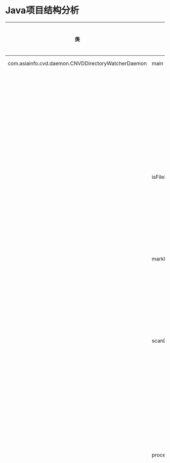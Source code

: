 # Java项目结构分析

| 类 | 方法 | 变量名 | 变量类型 | 变量位置 | 源文件位置 |
|---|------|-------|--------|--------|----------|
| com.asiainfo.cvd.daemon.CNVDDirectoryWatcherDaemon | main | | | | D:\8\src\main\java\com\asiainfo\cvd\daemon\CNVDDirectoryWatcherDaemon.java:33 / 方法:62 |
| | | task | com.asiainfo.cvd.daemon.TimerTask | 局部变量 | 行:73 |
| | | startTime |  | 局部变量 | 行:78 |
| | | timer | com.asiainfo.cvd.daemon.Timer | 局部变量 | 行:87 |
| | isFileProcessed | | | | D:\8\src\main\java\com\asiainfo\cvd\daemon\CNVDDirectoryWatcherDaemon.java:方法:102 |
| | | statusFile | com.asiainfo.cvd.daemon.File | 局部变量 | 行:104 |
| | | processStatus |  | 局部变量 | 行:108 |
| | markFileStatus | | | | D:\8\src\main\java\com\asiainfo\cvd\daemon\CNVDDirectoryWatcherDaemon.java:方法:119 |
| | | statusFile | com.asiainfo.cvd.daemon.File | 局部变量 | 行:120 |
| | | processStatus |  | 局部变量 | 行:121 |
| | scanDirectory | | | | D:\8\src\main\java\com\asiainfo\cvd\daemon\CNVDDirectoryWatcherDaemon.java:方法:135 |
| | | directory | com.asiainfo.cvd.daemon.File | 局部变量 | 行:136 |
| | | xmlFiles |  | 局部变量 | 行:137 |
| | | startTime |  | 局部变量 | 行:143 |
| | processXmlFile | | | | D:\8\src\main\java\com\asiainfo\cvd\daemon\CNVDDirectoryWatcherDaemon.java:方法:153 |
| | | sourceFileNameWithoutSuffix | com.asiainfo.cvd.daemon.String | 局部变量 | 行:154 |
| | | dbf | javax.xml.parsers.DocumentBuilderFactory | 局部变量 | 行:164 |
| | | db | javax.xml.parsers.DocumentBuilder | 局部变量 | 行:165 |
| | | doc | org.w3c.dom.Document | 局部变量 | 行:166 |
| | | vulnerabilities |  | 局部变量 | 行:168 |
| | | cves |  | 局部变量 | 行:169 |
| | | products |  | 局部变量 | 行:170 |
| | | vulnerabilitiesNodeList | org.w3c.dom.NodeList | 局部变量 | 行:173 |
| | | i |  | 局部变量 | 行:175 |
| | | vulnerability | org.w3c.dom.Element | 局部变量 | 行:176 |
| | | number | com.asiainfo.cvd.daemon.String | 局部变量 | 行:179 |
| | | title | com.asiainfo.cvd.daemon.String | 局部变量 | 行:180 |
| | | serverity | com.asiainfo.cvd.daemon.String | 局部变量 | 行:181 |
| | | isEvent | com.asiainfo.cvd.daemon.String | 局部变量 | 行:182 |
| | | submitTime | com.asiainfo.cvd.daemon.String | 局部变量 | 行:183 |
| | | openTime | com.asiainfo.cvd.daemon.String | 局部变量 | 行:184 |
| | | referenceLink | com.asiainfo.cvd.daemon.String | 局部变量 | 行:185 |
| | | formalWay | com.asiainfo.cvd.daemon.String | 局部变量 | 行:186 |
| | | description | com.asiainfo.cvd.daemon.String | 局部变量 | 行:187 |
| | | patchName | com.asiainfo.cvd.daemon.String | 局部变量 | 行:188 |
| | | patchDescription | com.asiainfo.cvd.daemon.String | 局部变量 | 行:189 |
| | | boVulnerability | com.asiainfo.cvd.daemon.BoVulnerability | 局部变量 | 行:192 |
| | | cvesNodeList | org.w3c.dom.NodeList | 局部变量 | 行:209 |
| | | j |  | 局部变量 | 行:210 |
| | | cve | org.w3c.dom.Element | 局部变量 | 行:211 |
| | | cveNumber | com.asiainfo.cvd.daemon.String | 局部变量 | 行:212 |
| | | cveUrl | com.asiainfo.cvd.daemon.String | 局部变量 | 行:213 |
| | | boVulnerabilityCve | com.asiainfo.cvd.daemon.BoVulnerabilityCve | 局部变量 | 行:215 |
| | | productsNodeList | org.w3c.dom.NodeList | 局部变量 | 行:224 |
| | | k |  | 局部变量 | 行:225 |
| | | product | org.w3c.dom.Element | 局部变量 | 行:226 |
| | | name | com.asiainfo.cvd.daemon.String | 局部变量 | 行:227 |
| | | boVulnerabilityProduct | com.asiainfo.cvd.daemon.BoVulnerabilityProduct | 局部变量 | 行:229 |
| | | alertBrief | com.asiainfo.cvd.daemon.VulnerabilityAlertBrief | 局部变量 | 行:247 |
| | | alertList |  | 局部变量 | 行:250 |
| | | components |  | 局部变量 | 行:251 |
| | | filterNames |  | 局部变量 | 行:254 |
| | | boVulnerabilityProductList2 |  | 局部变量 | 行:257 |
| | | boVulnerability | com.asiainfo.cvd.daemon.BoVulnerability | 局部变量 | 行:262 |
| | | vulnerabilityAlert | com.asiainfo.cvd.daemon.VulnerabilityAlert | 局部变量 | 行:265 |
| | | startTime |  | 局部变量 | 行:287 |
| | backupXMLFileForException | | | | D:\8\src\main\java\com\asiainfo\cvd\daemon\CNVDDirectoryWatcherDaemon.java:方法:310 |
| | | sourceDirectory | com.asiainfo.cvd.daemon.String | 局部变量 | 行:311 |
| | | sourceFileName | com.asiainfo.cvd.daemon.String | 局部变量 | 行:312 |
| | | sourcePath | com.asiainfo.cvd.daemon.String | 局部变量 | 行:313 |
| | | backupDirectory | com.asiainfo.cvd.daemon.String | 局部变量 | 行:314 |
| | | backupPath | com.asiainfo.cvd.daemon.String | 局部变量 | 行:316 |
| | backupXMLFile | | | | D:\8\src\main\java\com\asiainfo\cvd\daemon\CNVDDirectoryWatcherDaemon.java:方法:330 |
| | | backupStartTime |  | 局部变量 | 行:332 |
| | | sourceDirectory | com.asiainfo.cvd.daemon.String | 局部变量 | 行:334 |
| | | sourceFileName | com.asiainfo.cvd.daemon.String | 局部变量 | 行:335 |
| | | sourcePath | com.asiainfo.cvd.daemon.String | 局部变量 | 行:336 |
| | | backupDirectory | com.asiainfo.cvd.daemon.String | 局部变量 | 行:337 |
| | | backupPath | com.asiainfo.cvd.daemon.String | 局部变量 | 行:339 |
| | | backupEndTime |  | 局部变量 | 行:351 |
| | createDirectory | | | | D:\8\src\main\java\com\asiainfo\cvd\daemon\CNVDDirectoryWatcherDaemon.java:方法:360 |
| | | file | com.asiainfo.cvd.daemon.File | 局部变量 | 行:361 |
| | | logger | org.slf4j.Logger | 类字段 | 行:35 |
| | | BASE_DIR | com.asiainfo.cvd.daemon.String | 类字段 | 行:38 |
| | | DIRECTORY_PATH | com.asiainfo.cvd.daemon.String | 类字段 | 行:41 |
| | | DATA_STORE_PATH | com.asiainfo.cvd.daemon.String | 类字段 | 行:44 |
| | | PROCESS_STATUS_FILE | com.asiainfo.cvd.daemon.String | 类字段 | 行:47 |
| | | objectMapper | com.fasterxml.jackson.databind.ObjectMapper | 类字段 | 行:50 |
| | | SCAN_INTERVAL |  | 类字段 | 行:53 |
| | | componentService | com.asiainfo.cvd.service.ComponentService | 类字段 | 行:56 |
| | | vulnerabilityService | com.asiainfo.cvd.service.VulnerabilityService | 类字段 | 行:57 |
| com.asiainfo.cvd.daemon.DataCleanupProcessor | cleanupDataStore | | | | D:\8\src\main\java\com\asiainfo\cvd\daemon\DataCleanupProcessor.java:14 / 方法:20 |
| | | dataStorePath | com.asiainfo.cvd.daemon.Path | 局部变量 | 行:22 |
| | deleteProcessStatus | | | | D:\8\src\main\java\com\asiainfo\cvd\daemon\DataCleanupProcessor.java:方法:48 |
| | | processStatusPath | com.asiainfo.cvd.daemon.Path | 局部变量 | 行:49 |
| | moveBackupFile | | | | D:\8\src\main\java\com\asiainfo\cvd\daemon\DataCleanupProcessor.java:方法:64 |
| | | sourcePath | com.asiainfo.cvd.daemon.Path | 局部变量 | 行:65 |
| | | targetPath | com.asiainfo.cvd.daemon.Path | 局部变量 | 行:66 |
| | moveBackupExceptionFile | | | | D:\8\src\main\java\com\asiainfo\cvd\daemon\DataCleanupProcessor.java:方法:80 |
| | | sourcePath | com.asiainfo.cvd.daemon.Path | 局部变量 | 行:81 |
| | | targetPath | com.asiainfo.cvd.daemon.Path | 局部变量 | 行:82 |
| | performFullCleanup | | | | D:\8\src\main\java\com\asiainfo\cvd\daemon\DataCleanupProcessor.java:方法:99 |
| | main | | | | D:\8\src\main\java\com\asiainfo\cvd\daemon\DataCleanupProcessor.java:方法:110 |
| | | logger | org.slf4j.Logger | 类字段 | 行:15 |
| com.asiainfo.cvd.daemon.EmailListBuilder | initializeIfNeeded | | | | D:\8\src\main\java\com\asiainfo\cvd\daemon\EmailListBuilder.java:20 / 方法:32 |
| | isTestMode | | | | D:\8\src\main\java\com\asiainfo\cvd\daemon\EmailListBuilder.java:方法:50 |
| | parseEmailList | | | | D:\8\src\main\java\com\asiainfo\cvd\daemon\EmailListBuilder.java:方法:62 |
| | getExpertEmails | | | | D:\8\src\main\java\com\asiainfo\cvd\daemon\EmailListBuilder.java:方法:77 |
| | | testEmails |  | 局部变量 | 行:81 |
| | | expertList | com.asiainfo.cvd.daemon.String | 局部变量 | 行:86 |
| | | expertEmails |  | 局部变量 | 行:87 |
| | getCcEmails | | | | D:\8\src\main\java\com\asiainfo\cvd\daemon\EmailListBuilder.java:方法:103 |
| | | ccList | com.asiainfo.cvd.daemon.String | 局部变量 | 行:110 |
| | | ccEmails |  | 局部变量 | 行:111 |
| | | logger | org.slf4j.Logger | 类字段 | 行:21 |
| | | properties | java.util.Properties | 类字段 | 行:22 |
| | | initialized |  | 类字段 | 行:23 |
| com.asiainfo.cvd.daemon.NotificationEmailProcessor | process | | | | D:\8\src\main\java\com\asiainfo\cvd\daemon\NotificationEmailProcessor.java:24 / 方法:37 |
| | | mailParam | com.asiainfo.utils.MailParam | 局部变量 | 行:39 |
| | | alertContentTemplateConnection | com.asiainfo.cvd.daemon.AlertContentTemplateConnection | 局部变量 | 行:54 |
| | | overview | com.asiainfo.cvd.daemon.StringBuilder | 局部变量 | 行:61 |
| | | componentDescription | com.asiainfo.cvd.daemon.String | 局部变量 | 行:68 |
| | | alertContentSectionList |  | 局部变量 | 行:96 |
| | | alertContentTemplate | com.asiainfo.cvd.daemon.AlertContentTemplate | 局部变量 | 行:99 |
| | isEmailSendEnabled | | | | D:\8\src\main\java\com\asiainfo\cvd\daemon\NotificationEmailProcessor.java:方法:131 |
| | | properties | java.util.Properties | 局部变量 | 行:133 |
| | getAlertContentSectionList | | | | D:\8\src\main\java\com\asiainfo\cvd\daemon\NotificationEmailProcessor.java:方法:148 |
| | | alertContentSectionList |  | 局部变量 | 行:151 |
| | | alertContentSection0 | com.asiainfo.cvd.daemon.AlertContentSection | 局部变量 | 行:154 |
| | | alertContentSection1 | com.asiainfo.cvd.daemon.AlertContentSection | 局部变量 | 行:160 |
| | | alertContentSection2 | com.asiainfo.cvd.daemon.AlertContentSection | 局部变量 | 行:166 |
| | | alertContentSection3 | com.asiainfo.cvd.daemon.AlertContentSection | 局部变量 | 行:172 |
| | | alertContentSection4 | com.asiainfo.cvd.daemon.AlertContentSection | 局部变量 | 行:178 |
| | | alertContentSection5 | com.asiainfo.cvd.daemon.AlertContentSection | 局部变量 | 行:184 |
| | | logger | org.apache.logging.log4j.Logger | 类字段 | 行:26 |
| com.asiainfo.cvd.model.AlertContentSection | getData | | | | D:\8\src\main\java\com\asiainfo\cvd\model\AlertContentSection.java:6 / 方法:18 |
| | getData2 | | | | D:\8\src\main\java\com\asiainfo\cvd\model\AlertContentSection.java:方法:33 |
| | getData1 | | | | D:\8\src\main\java\com\asiainfo\cvd\model\AlertContentSection.java:方法:48 |
| | | newline | com.asiainfo.cvd.model.String | 局部变量 | 行:49 |
| | | sectionName | com.asiainfo.cvd.model.String | 类字段 | 行:10 |
| | | sectionDescription | com.asiainfo.cvd.model.String | 类字段 | 行:12 |
| com.asiainfo.cvd.model.AlertContentTemplate | getData | | | | D:\8\src\main\java\com\asiainfo\cvd\model\AlertContentTemplate.java:8 / 方法:18 |
| | | content | com.asiainfo.cvd.model.StringBuilder | 局部变量 | 行:21 |
| | addVulnerabilityDesc | | | | D:\8\src\main\java\com\asiainfo\cvd\model\AlertContentTemplate.java:方法:36 |
| | addVulnerabilityNumber | | | | D:\8\src\main\java\com\asiainfo\cvd\model\AlertContentTemplate.java:方法:40 |
| | addVulnerabilitySeverity | | | | D:\8\src\main\java\com\asiainfo\cvd\model\AlertContentTemplate.java:方法:44 |
| | addVulnerabilityaffectedVersion | | | | D:\8\src\main\java\com\asiainfo\cvd\model\AlertContentTemplate.java:方法:48 |
| | addVulnerabilityRemediationAdvice | | | | D:\8\src\main\java\com\asiainfo\cvd\model\AlertContentTemplate.java:方法:52 |
| | | title | com.asiainfo.cvd.model.String | 类字段 | 行:11 |
| | | subTitle | com.asiainfo.cvd.model.String | 类字段 | 行:14 |
| | | alertContentSectionList |  | 类字段 | 行:16 |
| com.asiainfo.cvd.model.AlertContentTemplateConnection | addAlertContentTemplate | | | | D:\8\src\main\java\com\asiainfo\cvd\model\AlertContentTemplateConnection.java:8 / 方法:21 |
| | getData | | | | D:\8\src\main\java\com\asiainfo\cvd\model\AlertContentTemplateConnection.java:方法:25 |
| | | content | com.asiainfo.cvd.model.StringBuilder | 局部变量 | 行:28 |
| | | recipient | com.asiainfo.cvd.model.String | 类字段 | 行:11 |
| | | brief | com.asiainfo.cvd.model.String | 类字段 | 行:13 |
| | | overview | com.asiainfo.cvd.model.String | 类字段 | 行:15 |
| | | alertContentTemplateList |  | 类字段 | 行:17 |
| | | endingFragment | com.asiainfo.cvd.model.String | 类字段 | 行:19 |
| com.asiainfo.cvd.model.BoComponent | | id | com.asiainfo.cvd.model.Long | 类字段 | D:\8\src\main\java\com\asiainfo\cvd\model\BoComponent.java:8 / 字段:10 |
| | | componentName | com.asiainfo.cvd.model.String | 类字段 | 行:11 |
| | | componentDescribe | com.asiainfo.cvd.model.String | 类字段 | 行:12 |
| | | useCount | com.asiainfo.cvd.model.Long | 类字段 | 行:13 |
| | | useCountExcludeBss | com.asiainfo.cvd.model.Long | 类字段 | 行:14 |
| | | belongDirectoryName | com.asiainfo.cvd.model.String | 类字段 | 行:15 |
| | | belongDirectoryId | com.asiainfo.cvd.model.Long | 类字段 | 行:16 |
| | | officialLink | com.asiainfo.cvd.model.String | 类字段 | 行:18 |
| | | sourceCodeLink | com.asiainfo.cvd.model.String | 类字段 | 行:19 |
| | | lastVersion | com.asiainfo.cvd.model.String | 类字段 | 行:20 |
| | | lastModifiedDate | java.time.LocalDateTime | 类字段 | 行:21 |
| | | licenseType | com.asiainfo.cvd.model.String | 类字段 | 行:23 |
| | | vendor | com.asiainfo.cvd.model.String | 类字段 | 行:24 |
| | | vendorCountry | com.asiainfo.cvd.model.String | 类字段 | 行:25 |
| | | cveProductName | com.asiainfo.cvd.model.String | 类字段 | 行:26 |
| | | riskType | com.asiainfo.cvd.model.String | 类字段 | 行:30 |
| | | influenceType | com.asiainfo.cvd.model.String | 类字段 | 行:31 |
| | | replaceSolution | com.asiainfo.cvd.model.String | 类字段 | 行:32 |
| | | componentVersion | com.asiainfo.cvd.model.String | 类字段 | 行:33 |
| | | componentStatus | com.asiainfo.cvd.model.String | 类字段 | 行:34 |
| com.asiainfo.cvd.model.BoVulnerability | | id | com.asiainfo.cvd.model.Long | 类字段 | D:\8\src\main\java\com\asiainfo\cvd\model\BoVulnerability.java:5 / 字段:8 |
| | | fileName | com.asiainfo.cvd.model.String | 类字段 | 行:9 |
| | | number | com.asiainfo.cvd.model.String | 类字段 | 行:10 |
| | | title | com.asiainfo.cvd.model.String | 类字段 | 行:11 |
| | | serverity | com.asiainfo.cvd.model.String | 类字段 | 行:12 |
| | | isEvent | com.asiainfo.cvd.model.String | 类字段 | 行:13 |
| | | submitTime | com.asiainfo.cvd.model.String | 类字段 | 行:14 |
| | | openTime | com.asiainfo.cvd.model.String | 类字段 | 行:15 |
| | | referenceLink | com.asiainfo.cvd.model.String | 类字段 | 行:16 |
| | | formalWay | com.asiainfo.cvd.model.String | 类字段 | 行:17 |
| | | description | com.asiainfo.cvd.model.String | 类字段 | 行:18 |
| | | patchName | com.asiainfo.cvd.model.String | 类字段 | 行:19 |
| | | patchDescription | com.asiainfo.cvd.model.String | 类字段 | 行:20 |
| com.asiainfo.cvd.model.BoVulnerabilityCve | | id | com.asiainfo.cvd.model.Long | 类字段 | D:\8\src\main\java\com\asiainfo\cvd\model\BoVulnerabilityCve.java:5 / 字段:8 |
| | | fileName | com.asiainfo.cvd.model.String | 类字段 | 行:9 |
| | | cnvdNumber | com.asiainfo.cvd.model.String | 类字段 | 行:10 |
| | | cveNumber | com.asiainfo.cvd.model.String | 类字段 | 行:11 |
| | | cveUrl | com.asiainfo.cvd.model.String | 类字段 | 行:12 |
| com.asiainfo.cvd.model.BoVulnerabilityProduct | | id | com.asiainfo.cvd.model.Long | 类字段 | D:\8\src\main\java\com\asiainfo\cvd\model\BoVulnerabilityProduct.java:5 / 字段:8 |
| | | fileName | com.asiainfo.cvd.model.String | 类字段 | 行:9 |
| | | cnvdNumber | com.asiainfo.cvd.model.String | 类字段 | 行:10 |
| | | product | com.asiainfo.cvd.model.String | 类字段 | 行:11 |
| com.asiainfo.cvd.model.Counter | increment | | | | D:\8\src\main\java\com\asiainfo\cvd\model\Counter.java:3 / 方法:10 |
| | getCount | | | | D:\8\src\main\java\com\asiainfo\cvd\model\Counter.java:方法:15 |
| | getRawCount | | | | D:\8\src\main\java\com\asiainfo\cvd\model\Counter.java:方法:20 |
| | addZero | | | | D:\8\src\main\java\com\asiainfo\cvd\model\Counter.java:方法:25 |
| | | numberString | com.asiainfo.cvd.model.String | 局部变量 | 行:26 |
| | | count |  | 类字段 | 行:5 |
| com.asiainfo.cvd.model.VulnerabilityAlert | | sourceFileNameWithoutSuffix | com.asiainfo.cvd.model.String | 类字段 | D:\8\src\main\java\com\asiainfo\cvd\model\VulnerabilityAlert.java:6 / 字段:10 |
| | | component | com.asiainfo.cvd.model.String | 类字段 | 行:11 |
| | | cnvdNumber | com.asiainfo.cvd.model.String | 类字段 | 行:12 |
| | | cveNumber | com.asiainfo.cvd.model.String | 类字段 | 行:13 |
| | | title | com.asiainfo.cvd.model.String | 类字段 | 行:14 |
| | | description | com.asiainfo.cvd.model.String | 类字段 | 行:15 |
| | | Severity | com.asiainfo.cvd.model.String | 类字段 | 行:16 |
| | | openTime | com.asiainfo.cvd.model.String | 类字段 | 行:17 |
| | | affectedVersion | com.asiainfo.cvd.model.String | 类字段 | 行:18 |
| | | remediationAdvice | com.asiainfo.cvd.model.String | 类字段 | 行:19 |
| com.asiainfo.cvd.model.VulnerabilityAlertBrief | appendComponent | | | | D:\8\src\main\java\com\asiainfo\cvd\model\VulnerabilityAlertBrief.java:8 / 方法:21 |
| | getData | | | | D:\8\src\main\java\com\asiainfo\cvd\model\VulnerabilityAlertBrief.java:方法:25 |
| | | brief | com.asiainfo.cvd.model.StringBuilder | 局部变量 | 行:27 |
| | | issuingOrganization | com.asiainfo.cvd.model.String | 类字段 | 行:11 |
| | | reportingCycle | com.asiainfo.cvd.model.String | 类字段 | 行:13 |
| | | componentScope |  | 类字段 | 行:15 |
| | | dataSources | com.asiainfo.cvd.model.String | 类字段 | 行:17 |
| | | CNVD_AND_CVE | com.asiainfo.cvd.model.String | 类字段 | 行:19 |
| com.asiainfo.cvd.model.VulnerabilityDefinitions | | CVE_NUMBER | com.asiainfo.cvd.model.String | 类字段 | D:\8\src\main\java\com\asiainfo\cvd\model\VulnerabilityDefinitions.java:3 / 字段:5 |
| | | VULNERABILITY_TITLE | com.asiainfo.cvd.model.String | 类字段 | 行:6 |
| | | COMPONENT | com.asiainfo.cvd.model.String | 类字段 | 行:7 |
| | | CNVD_NUMBER | com.asiainfo.cvd.model.String | 类字段 | 行:8 |
| | | VULNERABILITY_DESC | com.asiainfo.cvd.model.String | 类字段 | 行:9 |
| | | VULNERABILITY_SEVERITY | com.asiainfo.cvd.model.String | 类字段 | 行:10 |
| | | AFFECTED_VERSION | com.asiainfo.cvd.model.String | 类字段 | 行:11 |
| | | REMEDIATION_ADVICE | com.asiainfo.cvd.model.String | 类字段 | 行:12 |
| com.asiainfo.cvd.service.ComponentService | readComponentsFromExcel | | | | D:\8\src\main\java\com\asiainfo\cvd\service\ComponentService.java:15 / 方法:30 |
| | | components |  | 局部变量 | 行:31 |
| | | configFile | com.asiainfo.cvd.service.File | 局部变量 | 行:33 |
| | | sheet | com.asiainfo.cvd.service.Sheet | 局部变量 | 行:41 |
| | | rowIterator |  | 局部变量 | 行:43 |
| | | row | com.asiainfo.cvd.service.Row | 局部变量 | 行:49 |
| | | component | com.asiainfo.cvd.model.BoComponent | 局部变量 | 行:50 |
| | | dateStr | com.asiainfo.cvd.service.String | 局部变量 | 行:65 |
| | | dateTime | java.time.LocalDateTime | 局部变量 | 行:66 |
| | getStringValue | | | | D:\8\src\main\java\com\asiainfo\cvd\service\ComponentService.java:方法:116 |
| | getIntValue | | | | D:\8\src\main\java\com\asiainfo\cvd\service\ComponentService.java:方法:135 |
| | readComponentFilterNameList | | | | D:\8\src\main\java\com\asiainfo\cvd\service\ComponentService.java:方法:156 |
| | | filterNames |  | 局部变量 | 行:157 |
| | | configFile | com.asiainfo.cvd.service.File | 局部变量 | 行:160 |
| | | sheet | com.asiainfo.cvd.service.Sheet | 局部变量 | 行:169 |
| | | rowIterator |  | 局部变量 | 行:171 |
| | | row | com.asiainfo.cvd.service.Row | 局部变量 | 行:177 |
| | | currentComponentName | com.asiainfo.cvd.service.String | 局部变量 | 行:178 |
| | | filterName | com.asiainfo.cvd.service.String | 局部变量 | 行:179 |
| | | logger | org.slf4j.Logger | 类字段 | 行:16 |
| | | BASE_DIR | com.asiainfo.cvd.service.String | 类字段 | 行:19 |
| | | COMPONENTS_CONFIG_PATH | com.asiainfo.cvd.service.String | 类字段 | 行:22 |
| | | COMPONENT_FILTERS_PATH | com.asiainfo.cvd.service.String | 类字段 | 行:25 |
| com.asiainfo.cvd.service.VulnerabilityService | saveVulnerabilityData | | | | D:\8\src\main\java\com\asiainfo\cvd\service\VulnerabilityService.java:19 / 方法:31 |
| | | datePath | com.asiainfo.cvd.service.String | 局部变量 | 行:34 |
| | | storePath | com.asiainfo.cvd.service.String | 局部变量 | 行:35 |
| | | vulnFile | java.io.File | 局部变量 | 行:39 |
| | | cveFile | java.io.File | 局部变量 | 行:43 |
| | | productFile | java.io.File | 局部变量 | 行:47 |
| | readVulnerability | | | | D:\8\src\main\java\com\asiainfo\cvd\service\VulnerabilityService.java:方法:56 |
| | | dateDirs |  | 局部变量 | 行:57 |
| | | vulnFiles |  | 局部变量 | 行:60 |
| | | vulnerabilities |  | 局部变量 | 行:63 |
| | | found |  | 局部变量 | 行:65 |
| | readVulnerabilityProducts | | | | D:\8\src\main\java\com\asiainfo\cvd\service\VulnerabilityService.java:方法:81 |
| | | datePath | com.asiainfo.cvd.service.String | 局部变量 | 行:82 |
| | | storePath | com.asiainfo.cvd.service.String | 局部变量 | 行:83 |
| | | productFile | java.io.File | 局部变量 | 行:84 |
| | | allProducts |  | 局部变量 | 行:90 |
| | eliminateDuplicate | | | | D:\8\src\main\java\com\asiainfo\cvd\service\VulnerabilityService.java:方法:102 |
| | | counter | com.asiainfo.cvd.service.Counter | 局部变量 | 行:103 |
| | | sourceFileNameWithoutSuffix | com.asiainfo.cvd.service.String | 局部变量 | 行:109 |
| | | component | com.asiainfo.cvd.service.String | 局部变量 | 行:110 |
| | | cnvdNumber | com.asiainfo.cvd.service.String | 局部变量 | 行:111 |
| | | cveNumber | com.asiainfo.cvd.service.String | 局部变量 | 行:112 |
| | | title | com.asiainfo.cvd.service.String | 局部变量 | 行:113 |
| | | description | com.asiainfo.cvd.service.String | 局部变量 | 行:114 |
| | | severity | com.asiainfo.cvd.service.String | 局部变量 | 行:115 |
| | | openTime | com.asiainfo.cvd.service.String | 局部变量 | 行:116 |
| | | affectedVersions | com.asiainfo.cvd.service.String | 局部变量 | 行:117 |
| | | remediationAdvice | com.asiainfo.cvd.service.String | 局部变量 | 行:120 |
| | vulnerabilityCveJoin | | | | D:\8\src\main\java\com\asiainfo\cvd\service\VulnerabilityService.java:方法:130 |
| | printBoVulnerabilityProductList | | | | D:\8\src\main\java\com\asiainfo\cvd\service\VulnerabilityService.java:方法:140 |
| | | counter | com.asiainfo.cvd.service.Counter | 局部变量 | 行:141 |
| | createDirectoryIfNotExists | | | | D:\8\src\main\java\com\asiainfo\cvd\service\VulnerabilityService.java:方法:148 |
| | | file | java.io.File | 局部变量 | 行:149 |
| | | logger | org.slf4j.Logger | 类字段 | 行:20 |
| | | objectMapper | com.fasterxml.jackson.databind.ObjectMapper | 类字段 | 行:21 |
| | | dataStorePath | com.asiainfo.cvd.service.String | 类字段 | 行:22 |
| com.asiainfo.utils.ConfigurationExporter | exportAllConfigurations | | | | D:\8\src\main\java\com\asiainfo\utils\ConfigurationExporter.java:16 / 方法:35 |
| | exportComponents | | | | D:\8\src\main\java\com\asiainfo\utils\ConfigurationExporter.java:方法:50 |
| | | components |  | 局部变量 | 行:51 |
| | | sql | com.asiainfo.utils.String | 局部变量 | 行:53 |
| | | component | com.asiainfo.cvd.model.BoComponent | 局部变量 | 行:58 |
| | | componentsFile | java.io.File | 局部变量 | 行:67 |
| | exportComponentFilters | | | | D:\8\src\main\java\com\asiainfo\utils\ConfigurationExporter.java:方法:75 |
| | | sql | com.asiainfo.utils.String | 局部变量 | 行:76 |
| | | filterMap |  | 局部变量 | 行:77 |
| | | componentName | com.asiainfo.utils.String | 局部变量 | 行:83 |
| | | filterName | com.asiainfo.utils.String | 局部变量 | 行:84 |
| | | componentName | com.asiainfo.utils.String | 局部变量 | 行:93 |
| | | filters |  | 局部变量 | 行:94 |
| | | filterFile | java.io.File | 局部变量 | 行:96 |
| | createConfigDirectory | | | | D:\8\src\main\java\com\asiainfo\utils\ConfigurationExporter.java:方法:105 |
| | | configDir | java.io.File | 局部变量 | 行:106 |
| | main | | | | D:\8\src\main\java\com\asiainfo\utils\ConfigurationExporter.java:方法:115 |
| | | dbUrl | com.asiainfo.utils.String | 局部变量 | 行:116 |
| | | dbUser | com.asiainfo.utils.String | 局部变量 | 行:117 |
| | | dbPassword | com.asiainfo.utils.String | 局部变量 | 行:118 |
| | | exporter | com.asiainfo.utils.ConfigurationExporter | 局部变量 | 行:121 |
| | | CONFIG_DIR | com.asiainfo.utils.String | 类字段 | 行:18 |
| | | objectMapper | com.fasterxml.jackson.databind.ObjectMapper | 类字段 | 行:19 |
| | | dbUrl | com.asiainfo.utils.String | 类字段 | 行:22 |
| | | dbUser | com.asiainfo.utils.String | 类字段 | 行:23 |
| | | dbPassword | com.asiainfo.utils.String | 类字段 | 行:24 |
| com.asiainfo.utils.DataExporter | exportAllToExcel | | | | D:\8\src\main\java\com\asiainfo\utils\DataExporter.java:17 / 方法:33 |
| | | timestamp | com.asiainfo.utils.String | 局部变量 | 行:38 |
| | | excelFileName | com.asiainfo.utils.String | 局部变量 | 行:39 |
| | | excelFile | java.io.File | 局部变量 | 行:40 |
| | | conn | com.asiainfo.utils.Connection | 局部变量 | 行:44 |
| | exportComponentsToSheet | | | | D:\8\src\main\java\com\asiainfo\utils\DataExporter.java:方法:64 |
| | | sheet | com.asiainfo.utils.Sheet | 局部变量 | 行:65 |
| | | headerStyle | com.asiainfo.utils.CellStyle | 局部变量 | 行:68 |
| | | headerRow | com.asiainfo.utils.Row | 局部变量 | 行:71 |
| | | headers |  | 局部变量 | 行:72 |
| | | i |  | 局部变量 | 行:81 |
| | | cell | com.asiainfo.utils.Cell | 局部变量 | 行:82 |
| | | sql | com.asiainfo.utils.String | 局部变量 | 行:88 |
| | | rowNum |  | 局部变量 | 行:98 |
| | | row | com.asiainfo.utils.Row | 局部变量 | 行:100 |
| | | i |  | 局部变量 | 行:135 |
| | exportFiltersToSheet | | | | D:\8\src\main\java\com\asiainfo\utils\DataExporter.java:方法:144 |
| | | sheet | com.asiainfo.utils.Sheet | 局部变量 | 行:145 |
| | | headerStyle | com.asiainfo.utils.CellStyle | 局部变量 | 行:148 |
| | | headerRow | com.asiainfo.utils.Row | 局部变量 | 行:151 |
| | | headers |  | 局部变量 | 行:152 |
| | | i |  | 局部变量 | 行:155 |
| | | cell | com.asiainfo.utils.Cell | 局部变量 | 行:156 |
| | | sql | com.asiainfo.utils.String | 局部变量 | 行:162 |
| | | rowNum |  | 局部变量 | 行:166 |
| | | row | com.asiainfo.utils.Row | 局部变量 | 行:168 |
| | | i |  | 局部变量 | 行:175 |
| | getStringValue | | | | D:\8\src\main\java\com\asiainfo\utils\DataExporter.java:方法:184 |
| | | value | com.asiainfo.utils.Object | 局部变量 | 行:185 |
| | createHeaderStyle | | | | D:\8\src\main\java\com\asiainfo\utils\DataExporter.java:方法:192 |
| | | style | com.asiainfo.utils.CellStyle | 局部变量 | 行:193 |
| | | font | com.asiainfo.utils.Font | 局部变量 | 行:206 |
| | createExportDirectory | | | | D:\8\src\main\java\com\asiainfo\utils\DataExporter.java:方法:219 |
| | | exportDir | java.io.File | 局部变量 | 行:220 |
| | main | | | | D:\8\src\main\java\com\asiainfo\utils\DataExporter.java:方法:229 |
| | | dbUrl | com.asiainfo.utils.String | 局部变量 | 行:230 |
| | | dbUser | com.asiainfo.utils.String | 局部变量 | 行:231 |
| | | dbPassword | com.asiainfo.utils.String | 局部变量 | 行:232 |
| | | exporter | com.asiainfo.utils.DataExporter | 局部变量 | 行:235 |
| | | EXPORT_DIR | com.asiainfo.utils.String | 类字段 | 行:19 |
| | | dbUrl | com.asiainfo.utils.String | 类字段 | 行:20 |
| | | dbUser | com.asiainfo.utils.String | 类字段 | 行:21 |
| | | dbPassword | com.asiainfo.utils.String | 类字段 | 行:22 |
| com.asiainfo.utils.ExcelTemplateGenerator | generateComponentsTemplate | | | | D:\8\src\main\java\com\asiainfo\utils\ExcelTemplateGenerator.java:14 / 方法:19 |
| | | sheet | com.asiainfo.utils.Sheet | 局部变量 | 行:21 |
| | | headerRow | com.asiainfo.utils.Row | 局部变量 | 行:24 |
| | | headers |  | 局部变量 | 行:25 |
| | | headerStyle | com.asiainfo.utils.CellStyle | 局部变量 | 行:36 |
| | | i |  | 局部变量 | 行:39 |
| | | cell | com.asiainfo.utils.Cell | 局部变量 | 行:40 |
| | generateComponentFiltersTemplate | | | | D:\8\src\main\java\com\asiainfo\utils\ExcelTemplateGenerator.java:方法:56 |
| | | sheet | com.asiainfo.utils.Sheet | 局部变量 | 行:58 |
| | | headerRow | com.asiainfo.utils.Row | 局部变量 | 行:61 |
| | | headers |  | 局部变量 | 行:62 |
| | | headerStyle | com.asiainfo.utils.CellStyle | 局部变量 | 行:67 |
| | | i |  | 局部变量 | 行:70 |
| | | cell | com.asiainfo.utils.Cell | 局部变量 | 行:71 |
| | createHeaderStyle | | | | D:\8\src\main\java\com\asiainfo\utils\ExcelTemplateGenerator.java:方法:87 |
| | | style | com.asiainfo.utils.CellStyle | 局部变量 | 行:88 |
| | | font | com.asiainfo.utils.Font | 局部变量 | 行:101 |
| | main | | | | D:\8\src\main\java\com\asiainfo\utils\ExcelTemplateGenerator.java:方法:111 |
| | | configDir | java.io.File | 局部变量 | 行:114 |
| com.asiainfo.utils.MailConfig | | transport | javax.mail.Transport | 类字段 | D:\8\src\main\java\com\asiainfo\utils\MailConfig.java:10 / 字段:13 |
| | | session | javax.mail.Session | 类字段 | 行:14 |
| | | properties | java.util.Properties | 类字段 | 行:15 |
| | | mimeMessage | javax.mail.internet.MimeMessage | 类字段 | 行:16 |
| com.asiainfo.utils.MailParam | | tos |  | 类字段 | D:\8\src\main\java\com\asiainfo\utils\MailParam.java:9 / 字段:16 |
| | | ccs |  | 类字段 | 行:21 |
| | | title | com.asiainfo.utils.String | 类字段 | 行:26 |
| | | content | com.asiainfo.utils.String | 类字段 | 行:32 |
| | | attachmentName | com.asiainfo.utils.String | 类字段 | 行:37 |
| | | attachment |  | 类字段 | 行:42 |
| com.asiainfo.utils.MailUtil | sendPdfToPicture | | | | D:\8\src\main\java\com\asiainfo\utils\MailUtil.java:22 / 方法:35 |
| | sendText | | | | D:\8\src\main\java\com\asiainfo\utils\MailUtil.java:方法:51 |
| | send | | | | D:\8\src\main\java\com\asiainfo\utils\MailUtil.java:方法:55 |
| | | mailConfig | com.asiainfo.utils.MailConfig | 局部变量 | 行:59 |
| | | message | com.asiainfo.utils.MimeMessage | 局部变量 | 行:60 |
| | | ts | com.asiainfo.utils.Transport | 局部变量 | 行:61 |
| | | nick | com.asiainfo.utils.String | 局部变量 | 行:65 |
| | | toList |  | 局部变量 | 行:71 |
| | | ccList |  | 局部变量 | 行:84 |
| | | formDataJsonObject |  | 局部变量 | 行:99 |
| | | emailContent | com.asiainfo.utils.String | 局部变量 | 行:101 |
| | | mp | com.asiainfo.utils.MimeMultipart | 局部变量 | 行:104 |
| | | text | com.asiainfo.utils.MimeBodyPart | 局部变量 | 行:105 |
| | | attach | com.asiainfo.utils.MimeBodyPart | 局部变量 | 行:109 |
| | | imageOutputStreamList |  | 局部变量 | 行:113 |
| | | imageList |  | 局部变量 | 行:115 |
| | | sb | com.asiainfo.utils.StringBuilder | 局部变量 | 行:117 |
| | | i |  | 局部变量 | 行:118 |
| | | image | com.asiainfo.utils.MimeBodyPart | 局部变量 | 行:120 |
| | | imageDataSource | javax.mail.util.ByteArrayDataSource | 局部变量 | 行:121 |
| | | imageDh | javax.activation.DataHandler | 局部变量 | 行:124 |
| | | mmTextImage | com.asiainfo.utils.MimeMultipart | 局部变量 | 行:141 |
| | | textImage | com.asiainfo.utils.MimeBodyPart | 局部变量 | 行:150 |
| | | attach | com.asiainfo.utils.MimeBodyPart | 局部变量 | 行:158 |
| | | invalidAddresses |  | 局部变量 | 行:175 |
| | | validUnsentAddresses |  | 局部变量 | 行:178 |
| | getAttach | | | | D:\8\src\main\java\com\asiainfo\utils\MailUtil.java:方法:198 |
| | | attach | com.asiainfo.utils.MimeBodyPart | 局部变量 | 行:199 |
| | | rawData | javax.mail.util.ByteArrayDataSource | 局部变量 | 行:200 |
| | | dh | javax.activation.DataHandler | 局部变量 | 行:201 |
| | getEmailBean | | | | D:\8\src\main\java\com\asiainfo\utils\MailUtil.java:方法:207 |
| | | prop | com.asiainfo.utils.Properties | 局部变量 | 行:209 |
| | | session | com.asiainfo.utils.Session | 局部变量 | 行:214 |
| | | ts | com.asiainfo.utils.Transport | 局部变量 | 行:215 |
| | | host | com.asiainfo.utils.String | 局部变量 | 行:218 |
| | | username | com.asiainfo.utils.String | 局部变量 | 行:220 |
| | | password | com.asiainfo.utils.String | 局部变量 | 行:222 |
| | | mailConfig | com.asiainfo.utils.MailConfig | 局部变量 | 行:241 |
| | getEmailConfig | | | | D:\8\src\main\java\com\asiainfo\utils\MailUtil.java:方法:249 |
| | | map |  | 局部变量 | 行:250 |
| | replace | | | | D:\8\src\main\java\com\asiainfo\utils\MailUtil.java:方法:301 |
| | | sb | com.asiainfo.utils.StringBuffer | 局部变量 | 行:302 |
| | | m | java.util.regex.Matcher | 局部变量 | 行:304 |
| | | param | com.asiainfo.utils.String | 局部变量 | 行:306 |
| | | value | com.asiainfo.utils.Object | 局部变量 | 行:307 |
| | | MACRO_PATTERN | java.util.regex.Pattern | 类字段 | 行:25 |
| com.asiainfo.utils.PdfUtil | pdf2png | | | | D:\8\src\main\java\com\asiainfo\utils\PdfUtil.java:20 / 方法:33 |
| | | file | java.io.File | 局部变量 | 行:35 |
| | | doc | org.apache.pdfbox.pdmodel.PDDocument | 局部变量 | 行:37 |
| | | renderer | org.apache.pdfbox.rendering.PDFRenderer | 局部变量 | 行:38 |
| | | pageCount |  | 局部变量 | 行:39 |
| | | i |  | 局部变量 | 行:40 |
| | | image | java.awt.image.BufferedImage | 局部变量 | 行:41 |
| | pdf2png | | | | D:\8\src\main\java\com\asiainfo\utils\PdfUtil.java:方法:55 |
| | | doc | org.apache.pdfbox.pdmodel.PDDocument | 局部变量 | 行:58 |
| | | renderer | org.apache.pdfbox.rendering.PDFRenderer | 局部变量 | 行:59 |
| | | pageCount |  | 局部变量 | 行:60 |
| | | imageList |  | 局部变量 | 行:61 |
| | | currentSize |  | 局部变量 | 行:62 |
| | | i |  | 局部变量 | 行:63 |
| | | image | java.awt.image.BufferedImage | 局部变量 | 行:64 |
| | | outStream | java.io.ByteArrayOutputStream | 局部变量 | 行:66 |
| | | MAX_PIC_SIZE_BYTES | com.asiainfo.utils.Integer | 类字段 | 行:24 |
| com.asiainfo.utils.TimestampUtils | timestampToDateTimeString | | | | D:\8\src\main\java\com\asiainfo\utils\TimestampUtils.java:7 / 方法:17 |
| | | sdf |  | 局部变量 | 行:18 |
| | timestampToDateTimeString2 | | | | D:\8\src\main\java\com\asiainfo\utils\TimestampUtils.java:方法:22 |
| | timestampToDateTimeString | | | | D:\8\src\main\java\com\asiainfo\utils\TimestampUtils.java:方法:26 |
| | | sdf |  | 局部变量 | 行:27 |
| | dateTimeStringToTimestamp | | | | D:\8\src\main\java\com\asiainfo\utils\TimestampUtils.java:方法:31 |
| | dateTimeStringToDate | | | | D:\8\src\main\java\com\asiainfo\utils\TimestampUtils.java:方法:35 |
| | | sdf |  | 局部变量 | 行:36 |
| | dateTimeStringToDate | | | | D:\8\src\main\java\com\asiainfo\utils\TimestampUtils.java:方法:40 |
| | | sdf |  | 局部变量 | 行:41 |
| | dateToTimestamp | | | | D:\8\src\main\java\com\asiainfo\utils\TimestampUtils.java:方法:45 |
| | | dateTimePattern | com.asiainfo.utils.String | 类字段 | 行:9 |
| | | dateTimePattern2 | com.asiainfo.utils.String | 类字段 | 行:10 |
| | | DATE_PATTERN | com.asiainfo.utils.String | 类字段 | 行:11 |
| | | DATE_TIME_PATTERN | com.asiainfo.utils.String | 类字段 | 行:12 |
| com.asiainfo.utils.XMLFilesUtils | collectXMLFiles | | | | D:\8\src\main\java\com\asiainfo\utils\XMLFilesUtils.java:9 / 方法:11 |
| | | files |  | 局部变量 | 行:12 |
| | getStringFromXmlElement | | | | D:\8\src\main\java\com\asiainfo\utils\XMLFilesUtils.java:方法:30 |
| | | tagValue | com.asiainfo.utils.String | 局部变量 | 行:31 |
| | | numberElement | org.w3c.dom.Element | 局部变量 | 行:32 |
| com.asiainfo.verify.ExtractCharacters | main | | | | D:\8\src\main\java\com\asiainfo\verify\ExtractCharacters.java:5 / 方法:6 |
| | | input | com.asiainfo.verify.String | 局部变量 | 行:8 |
| | | pattern | com.asiainfo.verify.Pattern | 局部变量 | 行:13 |
| | | matcher | com.asiainfo.verify.Matcher | 局部变量 | 行:22 |
| | | extractedCharacters | com.asiainfo.verify.String | 局部变量 | 行:25 |
| com.asiainfo.verify.ExtractContent | main | | | | D:\8\src\main\java\com\asiainfo\verify\ExtractContent.java:5 / 方法:6 |
| | | input1 | com.asiainfo.verify.String | 局部变量 | 行:8 |
| | | input2 | com.asiainfo.verify.String | 局部变量 | 行:9 |
| | | pattern | com.asiainfo.verify.Pattern | 局部变量 | 行:12 |
| | | matcher1 | com.asiainfo.verify.Matcher | 局部变量 | 行:13 |
| | | matcher2 | com.asiainfo.verify.Matcher | 局部变量 | 行:14 |
| | | extractedCharacters | com.asiainfo.verify.String | 局部变量 | 行:17 |
| | | extractedCharacters | com.asiainfo.verify.String | 局部变量 | 行:23 |
| com.asiainfo.verify.RemoveSpecialCharacters | removeCharacters | | | | D:\8\src\main\java\com\asiainfo\verify\RemoveSpecialCharacters.java:3 / 方法:4 |
| | main | | | | D:\8\src\main\java\com\asiainfo\verify\RemoveSpecialCharacters.java:方法:9 |
| | | input | com.asiainfo.verify.String | 局部变量 | 行:10 |
| | | result | com.asiainfo.verify.String | 局部变量 | 行:11 |
| com.asiainfo.verify.SendEmail | main | | | | D:\8\src\main\java\com\asiainfo\verify\SendEmail.java:10 / 方法:12 |
| | | mailParam | com.asiainfo.utils.MailParam | 局部变量 | 行:14 |
| | | emailTo |  | 局部变量 | 行:16 |
| | | content1 | com.asiainfo.verify.String | 局部变量 | 行:31 |
| | | content2 | com.asiainfo.verify.String | 局部变量 | 行:37 |
| com.asiainfo.verify.SendEmail2 | main | | | | D:\8\src\main\java\com\asiainfo\verify\SendEmail2.java:15 / 方法:17 |
| | | mailParam | com.asiainfo.utils.MailParam | 局部变量 | 行:19 |
| | | emailTo |  | 局部变量 | 行:21 |
| | | alertContentTemplateConnection | com.asiainfo.cvd.model.AlertContentTemplateConnection | 局部变量 | 行:29 |
| | | alertContentSectionList |  | 局部变量 | 行:33 |
| | | alertContentTemplate1 | com.asiainfo.cvd.model.AlertContentTemplate | 局部变量 | 行:35 |
| | | alertContentTemplate2 | com.asiainfo.cvd.model.AlertContentTemplate | 局部变量 | 行:43 |
| | getAlertContentSectionList | | | | D:\8\src\main\java\com\asiainfo\verify\SendEmail2.java:方法:58 |
| | | alertContentSectionList |  | 局部变量 | 行:60 |
| | | alertContentSection1 | com.asiainfo.cvd.model.AlertContentSection | 局部变量 | 行:62 |
| | | alertContentSection2 | com.asiainfo.cvd.model.AlertContentSection | 局部变量 | 行:67 |
